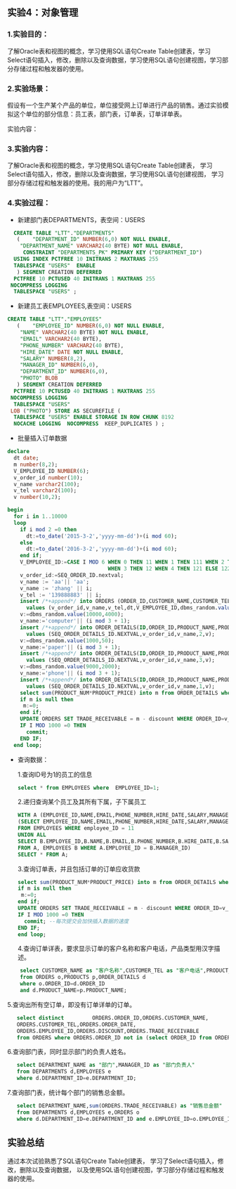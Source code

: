 
## 实验4：对象管理
### 1.实验目的：
了解Oracle表和视图的概念，学习使用SQL语句Create Table创建表，学习Select语句插入，修改，删除以及查询数据，学习使用SQL语句创建视图，学习部分存储过程和触发器的使用。

### 2.实验场景：
假设有一个生产某个产品的单位，单位接受网上订单进行产品的销售。通过实验模拟这个单位的部分信息：员工表，部门表，订单表，订单详单表。

实验内容：
### 3.实验内容：
 了解Oracle表和视图的概念，学习使用SQL语句Create Table创建表，
 学习Select语句插入，修改，删除以及查询数据，学习使用SQL语句创建视图，
 学习部分存储过程和触发器的使用。我的用户为“LTT”。

### 4.实验过程：

- 新建部门表DEPARTMENTS，表空间：USERS

```sql
  CREATE TABLE "LTT"."DEPARTMENTS" 
   (	"DEPARTMENT_ID" NUMBER(6,0) NOT NULL ENABLE, 
	"DEPARTMENT_NAME" VARCHAR2(40 BYTE) NOT NULL ENABLE, 
	 CONSTRAINT "DEPARTMENTS_PK" PRIMARY KEY ("DEPARTMENT_ID")
  USING INDEX PCTFREE 10 INITRANS 2 MAXTRANS 255 
  TABLESPACE "USERS"  ENABLE
   ) SEGMENT CREATION DEFERRED 
  PCTFREE 10 PCTUSED 40 INITRANS 1 MAXTRANS 255 
 NOCOMPRESS LOGGING
  TABLESPACE "USERS" ;
```

- 新建员工表EMPLOYEES,表空间：USERS

```sql
CREATE TABLE "LTT"."EMPLOYEES" 
   (	"EMPLOYEE_ID" NUMBER(6,0) NOT NULL ENABLE, 
	"NAME" VARCHAR2(40 BYTE) NOT NULL ENABLE, 
	"EMAIL" VARCHAR2(40 BYTE), 
	"PHONE_NUMBER" VARCHAR2(40 BYTE), 
	"HIRE_DATE" DATE NOT NULL ENABLE, 
	"SALARY" NUMBER(8,2), 
	"MANAGER_ID" NUMBER(6,0), 
	"DEPARTMENT_ID" NUMBER(6,0), 
	"PHOTO" BLOB
   ) SEGMENT CREATION DEFERRED 
  PCTFREE 10 PCTUSED 40 INITRANS 1 MAXTRANS 255 
 NOCOMPRESS LOGGING
  TABLESPACE "USERS" 
 LOB ("PHOTO") STORE AS SECUREFILE (
  TABLESPACE "USERS" ENABLE STORAGE IN ROW CHUNK 8192
  NOCACHE LOGGING  NOCOMPRESS  KEEP_DUPLICATES ) ;
```


- 批量插入订单数据

```sql
declare
  dt date;
  m number(8,2);
  V_EMPLOYEE_ID NUMBER(6);
  v_order_id number(10);
  v_name varchar2(100);
  v_tel varchar2(100);
  v number(10,2);

begin
  for i in 1..10000
  loop
    if i mod 2 =0 then
      dt:=to_date('2015-3-2','yyyy-mm-dd')+(i mod 60);
    else
      dt:=to_date('2016-3-2','yyyy-mm-dd')+(i mod 60);
    end if;
    V_EMPLOYEE_ID:=CASE I MOD 6 WHEN 0 THEN 11 WHEN 1 THEN 111 WHEN 2 THEN 112
                                WHEN 3 THEN 12 WHEN 4 THEN 121 ELSE 122 END;
    v_order_id:=SEQ_ORDER_ID.nextval;
    v_name := 'aa'|| 'aa';
    v_name := 'zhang' || i;
    v_tel := '139888883' || i;
    insert /*+append*/ into ORDERS (ORDER_ID,CUSTOMER_NAME,CUSTOMER_TEL,ORDER_DATE,EMPLOYEE_ID,DISCOUNT)
      values (v_order_id,v_name,v_tel,dt,V_EMPLOYEE_ID,dbms_random.value(100,0));
    v:=dbms_random.value(10000,4000);
    v_name:='computer'|| (i mod 3 + 1);
    insert /*+append*/ into ORDER_DETAILS(ID,ORDER_ID,PRODUCT_NAME,PRODUCT_NUM,PRODUCT_PRICE)
      values (SEQ_ORDER_DETAILS_ID.NEXTVAL,v_order_id,v_name,2,v);
    v:=dbms_random.value(1000,50);
    v_name:='paper'|| (i mod 3 + 1);
    insert /*+append*/ into ORDER_DETAILS(ID,ORDER_ID,PRODUCT_NAME,PRODUCT_NUM,PRODUCT_PRICE)
      values (SEQ_ORDER_DETAILS_ID.NEXTVAL,v_order_id,v_name,3,v);
    v:=dbms_random.value(9000,2000);
    v_name:='phone'|| (i mod 3 + 1);
    insert /*+append*/ into ORDER_DETAILS(ID,ORDER_ID,PRODUCT_NAME,PRODUCT_NUM,PRODUCT_PRICE)
      values (SEQ_ORDER_DETAILS_ID.NEXTVAL,v_order_id,v_name,1,v);
    select sum(PRODUCT_NUM*PRODUCT_PRICE) into m from ORDER_DETAILS where ORDER_ID=v_order_id;
    if m is null then
     m:=0;
    end if;
    UPDATE ORDERS SET TRADE_RECEIVABLE = m - discount WHERE ORDER_ID=v_order_id;
    IF I MOD 1000 =0 THEN
      commit;
    END IF;
  end loop;
```

- 查询数据：
    
    1.查询ID号为1的员工的信息
    ```sql
    select * from EMPLOYEES where  EMPLOYEE_ID=1;
    ```
    2.递归查询某个员工及其所有下属，子下属员工
    ```sql
    WITH A (EMPLOYEE_ID,NAME,EMAIL,PHONE_NUMBER,HIRE_DATE,SALARY,MANAGER_ID,DEPARTMENT_ID) AS
  (SELECT EMPLOYEE_ID,NAME,EMAIL,PHONE_NUMBER,HIRE_DATE,SALARY,MANAGER_ID,DEPARTMENT_ID
    FROM EMPLOYEES WHERE employee_ID = 11
    UNION ALL
  SELECT B.EMPLOYEE_ID,B.NAME,B.EMAIL,B.PHONE_NUMBER,B.HIRE_DATE,B.SALARY,B.MANAGER_ID,B.DEPARTMENT_ID
    FROM A, EMPLOYEES B WHERE A.EMPLOYEE_ID = B.MANAGER_ID)
  SELECT * FROM A;
    ```
    3.查询订单表，并且包括订单的订单应收货款
    ```sql
    select sum(PRODUCT_NUM*PRODUCT_PRICE) into m from ORDER_DETAILS where ORDER_ID=v_order_id;
    if m is null then
     m:=0;
    end if;
    UPDATE ORDERS SET TRADE_RECEIVABLE = m - discount WHERE ORDER_ID=v_order_id;
    IF I MOD 1000 =0 THEN
      commit; --每次提交会加快插入数据的速度
    END IF;
  end loop;
    ```
    4.查询订单详表，要求显示订单的客户名称和客户电话，产品类型用汉字描述。
~~~ sql
    select CUSTOMER_NAME as "客户名称",CUSTOMER_TEL as "客户电话",PRODUCT_TYPE as "产品类型"
    from ORDERS o,PRODUCTS p,ORDER_DETAILS d
    where o.ORDER_ID=d.ORDER_ID 
    and d.PRODUCT_NAME=p.PRODUCT_NAME;
~~~
   5.查询出所有空订单，即没有订单详单的订单。
~~~ sql
   select distinct         ORDERS.ORDER_ID,ORDERS.CUSTOMER_NAME,
   ORDERS.CUSTOMER_TEL,ORDERS.ORDER_DATE,
   ORDERS.EMPLOYEE_ID,ORDERS.DISCOUNT,ORDERS.TRADE_RECEIVABLE 
   from ORDERS where ORDERS.ORDER_ID not in (select ORDER_ID from ORDER_DETAILS);
~~~
   6.查询部门表，同时显示部门的负责人姓名。
~~~ sql
   select DEPARTMENT_NAME as "部门",MANAGER_ID as "部门负责人" 
   from DEPARTMENTS d,EMPLOYEES e
   where d.DEPARTMENT_ID=e.DEPARTMENT_ID;
~~~
   7.查询部门表，统计每个部门的销售总金额。
~~~ sql
   select DEPARTMENT_NAME,sum(ORDERS.TRADE_RECEIVABLE) as "销售总金额"
   from DEPARTMENTS d,EMPLOYEES e,ORDERS o
   where d.DEPARTMENT_ID=e.DEPARTMENT_ID and e.EMPLOYEE_ID=o.EMPLOYEE_ID;
~~~



## 实验总结
   通过本次试验熟悉了SQL语句Create Table创建表，
   学习了Select语句插入，修改，删除以及查询数据，
   以及使用SQL语句创建视图，学习部分存储过程和触发器的使用。
